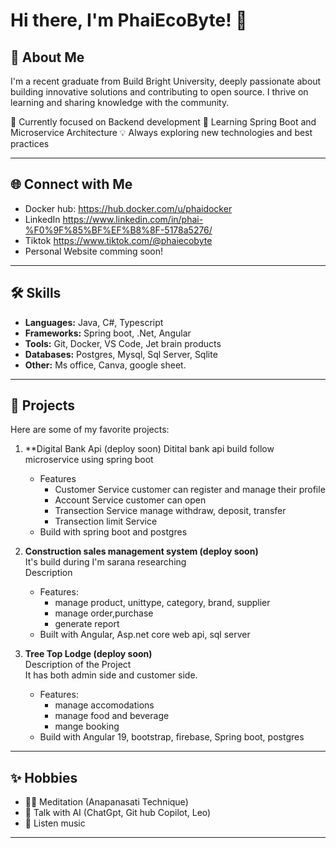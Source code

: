 # Hi there, I'm PhaiEcoByte! 👋

## 🚀 About Me
I'm a recent graduate from Build Bright University, deeply passionate about building innovative solutions and contributing to open source. I thrive on learning and sharing knowledge with the community.

🔭 Currently focused on Backend development
🌱 Learning Spring Boot and Microservice Architecture
💡 Always exploring new technologies and best practices

---

## 🌐 Connect with Me
- Docker hub: https://hub.docker.com/u/phaidocker
- LinkedIn https://www.linkedin.com/in/phai-%F0%9F%85%BF%EF%B8%8F-5178a5276/
- Tiktok https://www.tiktok.com/@phaiecobyte
- Personal Website comming soon!

---

## 🛠️ Skills
- **Languages:** Java, C#, Typescript
- **Frameworks:** Spring boot, .Net, Angular
- **Tools:** Git, Docker, VS Code, Jet brain products
- **Databases:**  Postgres, Mysql, Sql Server, Sqlite
- **Other:** Ms office, Canva, google sheet.

---

## 📂 Projects
Here are some of my favorite projects:

1. **Digital Bank Api (deploy soon)
   Ditital bank api build follow microservice using spring boot
   - Features
     - Customer Service
       customer can register and manage their profile
     - Account Service
       customer can open
     - Transection Service
       manage withdraw, deposit, transfer
     - Transection limit Service
   - Build with spring boot and postgres
3. **Construction sales management system (deploy soon)**
   <br/>It's build during I'm sarana researching 
   <br>Description
   - Features:
     - manage product, unittype, category, brand, supplier
     - manage order,purchase
     - generate report
   - Built with Angular, Asp.net core web api, sql server

5. **Tree Top Lodge (deploy soon)**  
   Description of the Project<br/>
   It has both admin side and customer side.
   - Features:
     - manage accomodations
     - manage food and beverage
     - mange booking
   - Build with Angular 19, bootstrap, firebase, Spring boot, postgres

---

## ✨ Hobbies
- 🧘‍♂️ Meditation (Anapanasati Technique)
- 📖 Talk with AI (ChatGpt, Git hub Copilot, Leo)
- 🎵 Listen music

---

